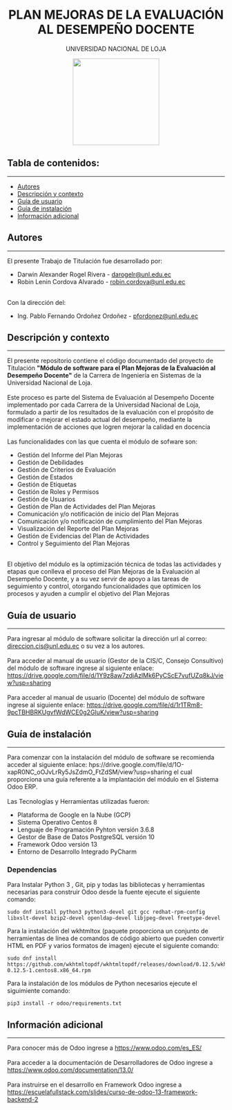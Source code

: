 <h1 align="center"> PLAN MEJORAS DE LA EVALUACIÓN AL DESEMPEÑO DOCENTE</h1>
<p align="center"> UNIVERSIDAD NACIONAL DE LOJA</p>
<p align="center"><img src="https://pbs.twimg.com/profile_images/1225522326487347211/FaNm0ISf_400x400.jpg" width="200" height="200"/></p> 

## Tabla de contenidos:
---
- [Autores](#autores)
- [Descripción y contexto](#descripción-y-contexto)
- [Guía de usuario](#guía-de-usuario)
- [Guía de instalación](#guía-de-instalación)
- [Información adicional](#información-adicional)

## Autores
---
El presente Trabajo de Titulación fue desarrollado por:
-   Darwin Alexander Rogel Rivera - darogelr@unl.edu.ec
-   Robin Lenin Cordova Alvarado - robin.cordova@unl.edu.ec<br/><br/>

Con la dirección del:
-   Ing. Pablo Fernando Ordoñez Ordoñez - pfordonez@unl.edu.ec

## Descripción y contexto
---
El presente repositorio contiene el código documentado del proyecto de Titulación <b>"Módulo de software para el Plan Mejoras de la Evaluación al Desempeño Docente"</b> de la Carrera de Ingeniería en Sistemas de la Universidad Nacional de Loja.
<br/><br/>
Este proceso es parte del Sistema de Evaluación al Desempeño Docente implementado por cada Carrera de la Universidad Nacional de Loja, formulado a partir de los resultados de la evaluación con el propósito de modificar o mejorar el estado actual del desempeño, mediante la implementación de acciones que logren mejorar la calidad en docencia 
<br/><br/>
Las funcionalidades con las que cuenta el módulo de sofware son:<br/>
-   Gestión del Informe del Plan Mejoras
-   Gestión de Debilidades
-   Gestión de Criterios de Evaluación
-   Gestión de Estados
-   Gestión de Etiquetas
-   Gestión de Roles y Permisos
-   Gestión de Usuarios
-   Gestión de Plan de Actividades del Plan Mejoras
-   Comunicación y/o notificación de inicio del Plan Mejoras
-   Comunicación y/o notificación de cumplimiento del Plan Mejoras
-   Visualización del Reporte del Plan Mejoras
-   Gestión de Evidencias del Plan de Actividades
-   Control y Seguimiento del Plan Mejoras
<br/><br/>

El objetivo del módulo es la optimización técnica de todas las actividades y etapas que conlleva el proceso del Plan Mejoras de la Evaluación al Desempeño Docente, y a su vez servir de apoyo a las tareas de seguimiento y control, otorgando funcionalidades que optimicen los procesos y ayuden a cumplir el objetivo del Plan Mejoras

## Guía de usuario
---
Para ingresar al módulo de software solicitar la dirección url al correo: direccion.cis@unl.edu.ec o su vez a los autores.
<br/><br/>
Para acceder al manual de usuario (Gestor de la CIS/C, Consejo Consultivo) del módulo de software ingrese al siguiente enlace: https://drive.google.com/file/d/1Y9z8aw7zdjAzlMk6PyCScE7vufUZq8kJ/view?usp=sharing
<br/><br/>
Para acceder al manual de usuario (Docente) del módulo de software ingrese al siguiente enlace: https://drive.google.com/file/d/1r1TRm8-9pcTBHBRKUgvfWdWCE0g2GIuK/view?usp=sharing

 	
## Guía de instalación
---
Para comenzar con la instalación del módulo de software se recomienda acceder al siguiente enlace: hps://drive.google.com/file/d/1O-xapR0NC_oOJvLrRy5JsZdmO_FtZdSM/view?usp=sharing el cual proporciona una guía referente a la implantación del módulo en el Sistema Odoo ERP.
<br/><br/>
Las Tecnologías y Herramientas utilizadas fueron:
-   Plataforma de Google en la Nube (GCP)
-   Sistema Operativo Centos 8
-   Lenguaje de Programación Pyhton versión 3.6.8
-   Gestor de Base de Datos PostgreSQL versión 10
-   Framework Odoo versión 13
-   Entorno de Desarrollo Integrado​​ PyCharm

### Dependencias
Para Instalar Python 3 , Git, pip y todas las bibliotecas y herramientas necesarias para construir Odoo desde la fuente ejecute el siguiente comando:

    sudo dnf install python3 python3-devel git gcc redhat-rpm-config libxslt-devel bzip2-devel openldap-devel libjpeg-devel freetype-devel

Para la instalación del wkhtmltox (paquete proporciona un conjunto de herramientas de línea de comandos de código abierto que pueden convertir HTML en PDF y varios formatos de imagen) ejecute el siguiente comando:

    sudo dnf install https://github.com/wkhtmltopdf/wkhtmltopdf/releases/download/0.12.5/wkhtmltox-0.12.5-1.centos8.x86_64.rpm

Para la instalación de los módulos de Python necesarios ejecute el siguimiente comando:

    pip3 install -r odoo/requirements.txt

## Información adicional
---
Para conocer más de Odoo ingrese a https://www.odoo.com/es_ES/
<br/><br/>
Para acceder a la documentación de Desarrolladores de Odoo ingrese a https://www.odoo.com/documentation/13.0/
<br/><br/>
Para instruirse en el desarrollo en Framework Odoo ingrese a https://escuelafullstack.com/slides/curso-de-odoo-13-framework-backend-2